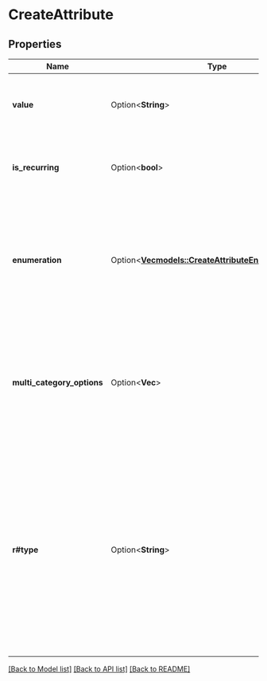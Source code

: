 # CreateAttribute

## Properties

Name | Type | Description | Notes
------------ | ------------- | ------------- | -------------
**value** | Option<**String**> | Value of the attribute. **Use only if the attribute's category is 'calculated' or 'global'**  | [optional]
**is_recurring** | Option<**bool**> | Type of the attribute. **Use only if the attribute's category is 'calculated' or 'global'**  | [optional]
**enumeration** | Option<[**Vec<models::CreateAttributeEnumerationInner>**](createAttribute_enumeration_inner.md)> | List of values and labels that the attribute can take. **Use only if the attribute's category is \"category\"**. For example: **[{\"value\":1, \"label\":\"male\"}, {\"value\":2, \"label\":\"female\"}]**  | [optional]
**multi_category_options** | Option<**Vec<String>**> | List of options you want to add for multiple-choice attribute. **Use only if the attribute's category is \"normal\" and attribute's type is \"multiple-choice\".** For example: **[\"USA\",\"INDIA\"]**  | [optional]
**r#type** | Option<**String**> | Type of the attribute. **Use only if the attribute's category is 'normal', 'category' or 'transactional'** Type **user and multiple-choice** is only available if the category is **normal** attribute Type **id** is only available if the category is **transactional** attribute Type **category** is only available if the category is **category** attribute  | [optional]

[[Back to Model list]](../README.md#documentation-for-models) [[Back to API list]](../README.md#documentation-for-api-endpoints) [[Back to README]](../README.md)


